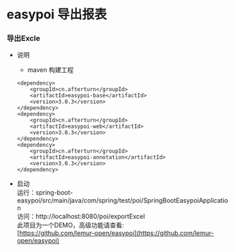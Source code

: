 # easypoi 导出报表 #
### 导出Excle ###

- 说明<br/>
  + maven 构建工程
  ```
  <dependency>
      <groupId>cn.afterturn</groupId>
      <artifactId>easypoi-base</artifactId>
      <version>3.0.3</version>
  </dependency>
  <dependency>
      <groupId>cn.afterturn</groupId>
      <artifactId>easypoi-web</artifactId>
      <version>3.0.3</version>
  </dependency>
  <dependency>
      <groupId>cn.afterturn</groupId>
      <artifactId>easypoi-annotation</artifactId>
      <version>3.0.3</version>
  </dependency>
  ```

- 启动<br/>
运行：spring-boot-easypoi/src/main/java/com/spring/test/poi/SpringBootEasypoiApplication <br/>
访问：http://localhost:8080/poi/exportExcel<br/>
此项目为一个DEMO，高级功能请查看:<br/>
[https://github.com/lemur-open/easypoi](https://github.com/lemur-open/easypoi)

